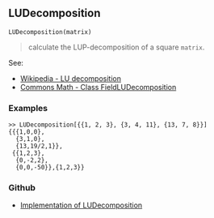 ## LUDecomposition

```
LUDecomposition(matrix)
```

> calculate the LUP-decomposition of a square `matrix`.
 
See:    
* [Wikipedia - LU decomposition](https://en.wikipedia.org/wiki/LU_decomposition)
* [Commons Math - Class FieldLUDecomposition](http://commons.apache.org/proper/commons-math/apidocs/org/apache/commons/math3/linear/FieldLUDecomposition.html)
 
### Examples

```
>> LUDecomposition[{{1, 2, 3}, {3, 4, 11}, {13, 7, 8}}]
{{{1,0,0},
  {3,1,0},
  {13,19/2,1}},
 {{1,2,3},
  {0,-2,2},
  {0,0,-50}},{1,2,3}}
```

### Github

* [Implementation of LUDecomposition](https://github.com/axkr/symja_android_library/blob/master/symja_android_library/matheclipse-core/src/main/java/org/matheclipse/core/builtin/LinearAlgebra.java#L3087) 
